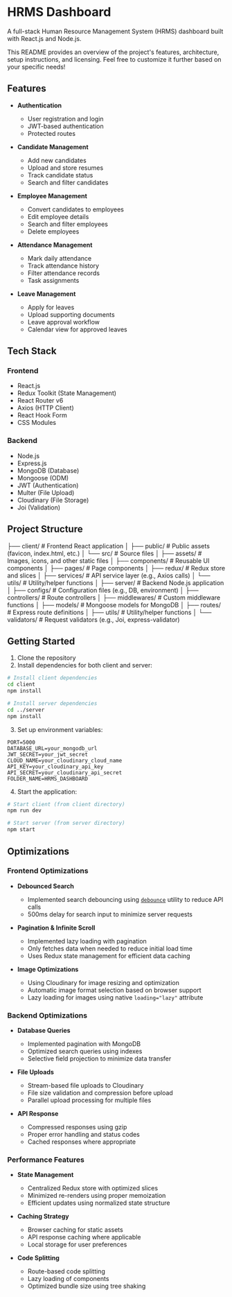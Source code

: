 # HRMS Dashboard

A full-stack Human Resource Management System (HRMS) dashboard built with React.js and Node.js.

This README provides an overview of the project's features, architecture, setup instructions, and licensing. Feel free to customize it further based on your specific needs!

## Features

- **Authentication**
  - User registration and login
  - JWT-based authentication
  - Protected routes

- **Candidate Management**
  - Add new candidates
  - Upload and store resumes
  - Track candidate status
  - Search and filter candidates

- **Employee Management**
  - Convert candidates to employees
  - Edit employee details
  - Search and filter employees
  - Delete employees

- **Attendance Management**
  - Mark daily attendance
  - Track attendance history
  - Filter attendance records
  - Task assignments

- **Leave Management**
  - Apply for leaves
  - Upload supporting documents
  - Leave approval workflow
  - Calendar view for approved leaves

## Tech Stack

### Frontend
- React.js
- Redux Toolkit (State Management)
- React Router v6
- Axios (HTTP Client)
- React Hook Form
- CSS Modules

### Backend
- Node.js
- Express.js
- MongoDB (Database)
- Mongoose (ODM)
- JWT (Authentication)
- Multer (File Upload)
- Cloudinary (File Storage)
- Joi (Validation)

## Project Structure
├── client/                    # Frontend React application
│   ├── public/                # Public assets (favicon, index.html, etc.)
│   └── src/                   # Source files
│       ├── assets/            # Images, icons, and other static files
│       ├── components/        # Reusable UI components
│       ├── pages/             # Page components
│       ├── redux/             # Redux store and slices
│       ├── services/          # API service layer (e.g., Axios calls)
│       └── utils/             # Utility/helper functions
│
├── server/                    # Backend Node.js application
│   ├── configs/               # Configuration files (e.g., DB, environment)
│   ├── controllers/           # Route controllers
│   ├── middlewares/           # Custom middleware functions
│   ├── models/                # Mongoose models for MongoDB
│   ├── routes/                # Express route definitions
│   ├── utils/                 # Utility/helper functions
│   └── validators/            # Request validators (e.g., Joi, express-validator)


## Getting Started

1. Clone the repository
2. Install dependencies for both client and server:
```bash
# Install client dependencies
cd client
npm install

# Install server dependencies
cd ../server
npm install
```

3. Set up environment variables:
```env
PORT=5000
DATABASE_URL=your_mongodb_url
JWT_SECRET=your_jwt_secret
CLOUD_NAME=your_cloudinary_cloud_name
API_KEY=your_cloudinary_api_key
API_SECRET=your_cloudinary_api_secret
FOLDER_NAME=HRMS_DASHBOARD
```

4. Start the application:
```bash
# Start client (from client directory)
npm run dev

# Start server (from server directory)
npm start
```

## Optimizations

### Frontend Optimizations
- **Debounced Search**
  - Implemented search debouncing using [`debounce`](client/src/utils/optimizers.js) utility to reduce API calls
  - 500ms delay for search input to minimize server requests

- **Pagination & Infinite Scroll**
  - Implemented lazy loading with pagination
  - Only fetches data when needed to reduce initial load time
  - Uses Redux state management for efficient data caching

- **Image Optimizations**
  - Using Cloudinary for image resizing and optimization
  - Automatic image format selection based on browser support
  - Lazy loading for images using native `loading="lazy"` attribute

### Backend Optimizations
- **Database Queries**
  - Implemented pagination with MongoDB
  - Optimized search queries using indexes
  - Selective field projection to minimize data transfer

- **File Uploads**
  - Stream-based file uploads to Cloudinary
  - File size validation and compression before upload
  - Parallel upload processing for multiple files

- **API Response**
  - Compressed responses using gzip
  - Proper error handling and status codes
  - Cached responses where appropriate

### Performance Features
- **State Management**
  - Centralized Redux store with optimized slices
  - Minimized re-renders using proper memoization
  - Efficient updates using normalized state structure

- **Caching Strategy**
  - Browser caching for static assets
  - API response caching where applicable
  - Local storage for user preferences

- **Code Splitting**
  - Route-based code splitting
  - Lazy loading of components
  - Optimized bundle size using tree shaking
